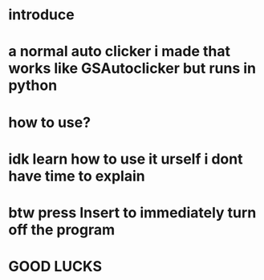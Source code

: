 # introduce
# a normal auto clicker i made that works like GSAutoclicker but runs in python
# how to use?
# idk learn how to use it urself i dont have time to explain
# btw press Insert to immediately turn off the program
# GOOD LUCKS
